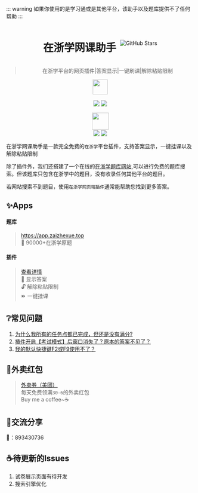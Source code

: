 ::: warning
如果你使用的是学习通或是其他平台，该助手以及题库提供不了任何帮助
:::

<div align="center">
<div style="display: flex; justify-content: center; align-items: center; gap: 10px;">
    <h1>在浙学网课助手</h1>
    <img src="https://img.shields.io/github/stars/Miaozeqiu/ZjoocEasy" alt="GitHub Stars"/>
</div>

> 在浙学平台的网页插件|答案显示|一键刷课|解除粘贴限制

<a href="https://greasyfork.org/zh-CN/scripts/520141"><img src="https://greasyfork.org/vite/assets/blacklogo96-CxYTSM_T.png" width="40" height="40" /></a> 

<div style="display: flex; justify-content: flex-start; justify-content: center; margin-top: 5px" >

<img src="https://img.shields.io/badge/dynamic/json?style=flat-square&color=orange&label=%E4%BB%8A%E6%97%A5%E5%AE%89%E8%A3%85&query=$.daily_installs&url=https://greasyfork.org/scripts/520141.json" style="margin:2px"/> 
<img src="https://img.shields.io/badge/dynamic/json?style=flat-square&color=red&label=%E6%80%BB%E5%85%B1%E5%AE%89%E8%A3%85&query=$.total_installs&url=https://greasyfork.org/scripts/520141.json" style="margin:2px"/> 

</div>
<a href="https://scriptcat.org/zh-CN/script-show-page/2522"><img src="https://scriptcat.org/assets/logo.png" width="45" height="45" style="margin-top:15px"/></a> 
<div style="display: flex; justify-content: flex-start; justify-content: center; margin-top: 0px" >
<img src="https://img.shields.io/badge/dynamic/xml?style=flat-square&color=orange&label=%E4%BB%8A%E6%97%A5%E5%AE%89%E8%A3%85&url=https%3A%2F%2Fscriptcat.org%2Fzh-CN%2Fscript-show-page%2F2522&query=/html/body/div[1]/main/div/div[2]/div/div[3]/div/div[1]/div/span[2]" style="margin:2px"/> 

<img src="https://img.shields.io/badge/dynamic/xml?style=flat-square&color=red&label=%E6%80%BB%E5%85%B1%E5%AE%89%E8%A3%85&url=https%3A%2F%2Fscriptcat.org%2Fzh-CN%2Fscript-show-page%2F2522&query=%2Fhtml%2Fbody%2Fdiv%2Fmain%2Fdiv%2Fdiv%5B2%5D%2Fdiv%2Fdiv%5B3%5D%2Fdiv%2Fdiv%5B2%5D%2Fdiv%2Fspan%5B2%5D" style="margin:2px"/> 

</div>
</div>


在浙学网课助手是一款完全免费的`在浙学`平台插件，支持答案显示，一键挂课以及解除粘贴限制

除了插件外，我们还搭建了一个在线的[在浙学题库网站](https://app.zaizhexue.top),可以进行免费的题库搜索。但该题库只包含在浙学中的题目，没有收录任何其他平台的题目。 

若网站搜索不到题目，使用`在浙学网页端插件`通常能帮助您找到更多答案。

## ✨Apps
#### 题库  
>https://app.zaizhexue.top  
>📰 90000+在浙学原题  


#### 插件 
>[查看详情](web-plugin.md)  
>📰 显示答案  
>🔓 解除粘贴限制  
>⏩ 一键挂课

## ❔常见问题
1. [为什么我所有的任务点都已完成，但还是没有满分?](frequently-asked-questions.md#为什么我所有的任务点都已完成，但还是没有满分)
2. [插件开启【考试模式】后窗口消失了？原本的答案不见了？](frequently-asked-questions.md#_2-插件开启考试模式后-窗口消失了-原本的答案不见了)
3. [我的默认快捷键F2或F9使用不了？](frequently-asked-questions.md#_3-我的默认快捷键f2-f9使用不了)

## 🍔外卖红包
>[外卖券（美团）](takeout-red-envelopes.md#美团)  
>每天免费领满`30-6`的外卖红包  
>Buy me a coffee~☕




## 💬交流分享

🐧：893430736

## ☕待更新的Issues
1. 试卷展示页面有待开发
2. 搜索引擎优化




